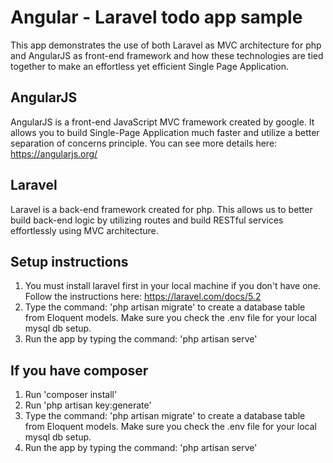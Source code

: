 # Angular - Laravel todo app sample

This app demonstrates the use of both Laravel as MVC architecture for php and AngularJS as front-end framework and how these technologies are tied together to make an effortless yet efficient Single Page Application.

## AngularJS

AngularJS is a front-end JavaScript MVC framework created by google. It allows you to build Single-Page Application much faster and utilize a better separation of concerns principle. You can see more details here: https://angularjs.org/

## Laravel

Laravel is a back-end framework created for php. This allows us to better build back-end logic by utilizing routes and build RESTful services effortlessly using MVC architecture. 

## Setup instructions

1. You must install laravel first in your local machine if you don't have one. Follow the instructions here:  https://laravel.com/docs/5.2
2. Type the command: 'php artisan migrate' to create a database table from Eloquent models. Make sure you check the .env file for your local mysql db setup.
3. Run the app by typing the command: 'php artisan serve'

## If you have composer
1. Run 'composer install'
2. Run 'php artisan key:generate'
3. Type the command: 'php artisan migrate' to create a database table from Eloquent models. Make sure you check the .env file for your local mysql db setup.
4. Run the app by typing the command: 'php artisan serve'
